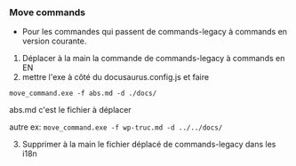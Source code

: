 ### Move commands

- Pour les commandes qui passent de commands-legacy à commands en version courante.

1. Déplacer à la main la commande de commands-legacy à commands en EN
2. mettre l'exe à côté du docusaurus.config.js et faire 

`move_command.exe -f abs.md -d ./docs/`

abs.md c'est le fichier à déplacer

autre ex:
`move_command.exe -f wp-truc.md -d ../../docs/`

3. Supprimer à la main le fichier déplacé de commands-legacy dans les i18n  
